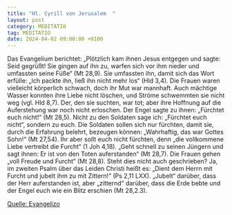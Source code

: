 ```yaml
---
title: "Hl. Cyrill von Jerusalem  "
layout: post
category: MEDITATIO
tag: MEDITATIO
date: 2024-04-02 09:00:00 +0100
---
```

Das Evangelium berichtet: „Plötzlich kam ihnen Jesus entgegen und sagte: Seid gegrüßt! Sie gingen auf ihn zu, warfen sich vor ihm nieder und umfassten seine Füße“ (Mt 28,9). Sie umfassten ihn, damit sich das Wort erfülle: „Ich packte ihn, ließ ihn nicht mehr los“ (Hld 3,4). Die Frauen waren vielleicht körperlich schwach, doch ihr Mut war mannhaft.<!--more--> Auch mächtige Wasser konnten ihre Liebe nicht löschen, und Ströme schwemmten sie nicht weg (vgl. Hld 8,7). Der, den sie suchten, war tot; aber ihre Hoffnung auf die Auferstehung war noch nicht erloschen.
Der Engel sagte zu ihnen: „Fürchtet euch nicht!“ (Mt 28,5). Nicht zu den Soldaten sage ich: „Fürchtet euch nicht“, sondern zu euch. Die Soldaten sollen sich nur fürchten, damit sie, durch die Erfahrung belehrt, bezeugen können: „Wahrhaftig, das war Gottes Sohn!“ (Mt 27,54). Ihr aber sollt euch nicht fürchten, denn „die vollkommene Liebe vertreibt die Furcht“ (1 Joh 4,18).
„Geht schnell zu seinen Jüngern und sagt ihnen: Er ist von den Toten auferstanden“ (Mt 28,7). Die Frauen gehen „voll Freude und Furcht“ (Mt 28,8). Steht dies nicht auch geschrieben? Ja, im zweiten Psalm über das Leiden Christi heißt es: „Dient dem Herrn mit Furcht und jubelt ihm zu mit Zittern!“ (Ps 2,11 LXX). „Jubelt“ darüber, dass der Herr auferstanden ist, aber „zitternd“ darüber, dass die Erde bebte und der Engel euch wie ein Blitz erschien (Mt 28,2.3).

[Quelle: Evangelizo](https://evangeliumtagfuertag.org/DE/gospel)
